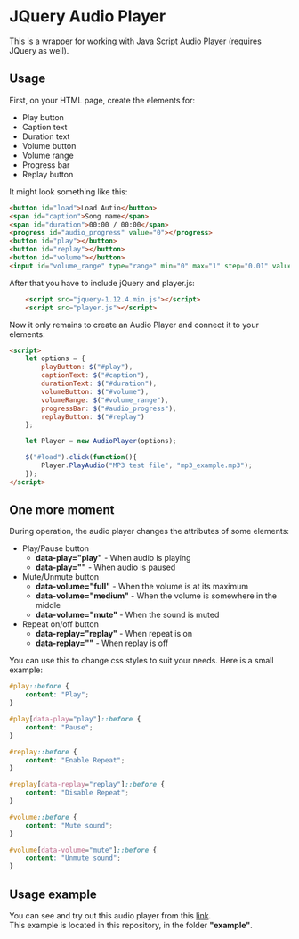 # JQuery Audio Player
This is a wrapper for working with Java Script Audio Player (requires JQuery as well).

Usage
---
First, on your HTML page, create the elements for:
- Play button
- Caption text
- Duration text
- Volume button
- Volume range
- Progress bar
- Replay button

It might look something like this:
```html
<button id="load">Load Autio</button>
<span id="caption">Song name</span>
<span id="duration">00:00 / 00:00</span>
<progress id="audio_progress" value="0"></progress>
<button id="play"></button>
<button id="replay"></button>
<button id="volume"></button>
<input id="volume_range" type="range" min="0" max="1" step="0.01" value="1"/>
```

After that you have to include jQuery and player.js:
```html
    <script src="jquery-1.12.4.min.js"></script>
    <script src="player.js"></script>
```

Now it only remains to create an Audio Player and connect it to your elements:
```html
<script>
    let options = {
        playButton: $("#play"),
        captionText: $("#caption"),
        durationText: $("#duration"),
        volumeButton: $("#volume"),
        volumeRange: $("#volume_range"),
        progressBar: $("#audio_progress"),
        replayButton: $("#replay")
    };

    let Player = new AudioPlayer(options);

    $("#load").click(function(){
        Player.PlayAudio("MP3 test file", "mp3_example.mp3");
    });
</script>
```

One more moment
---
During operation, the audio player changes the attributes of some elements:
- Play/Pause button
  - **data-play="play"** - When audio is playing
  - **data-play=""** - When audio is paused
- Mute/Unmute button
  - **data-volume="full"** - When the volume is at its maximum
  - **data-volume="medium"** - When the volume is somewhere in the middle
  - **data-volume="mute"** - When the sound is muted
- Repeat on/off button
  - **data-replay="replay"** - When repeat is on
  - **data-replay=""** - When replay is off
  
You can use this to change css styles to suit your needs. Here is a small example:
```css
#play::before {
    content: "Play";
}

#play[data-play="play"]::before {
    content: "Pause";
}

#replay::before {
    content: "Enable Repeat";
}

#replay[data-replay="replay"]::before {
    content: "Disable Repeat";
}

#volume::before {
    content: "Mute sound";
}

#volume[data-volume="mute"]::before {
    content: "Unmute sound";
}
```

Usage example
---
You can see and try out this audio player from this [link](https://ksmsergei.github.io/audio_player/example/).<br>
This example is located in this repository, in the folder **"example"**.
